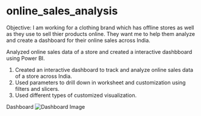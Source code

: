 # online_sales_analysis

Objective:
I am working for a clothing brand which has offline stores as well as they use to sell thier products online. They want me to help them analyze and create a dashboard for their online sales across India.

Analyzed online sales data of a store and created a interactive dashbboard using Power BI.
1. Created an interactive dashboard to track and analyze online sales data of a store across India.
2. Used parameters to drill down in worksheet and customization using filters and slicers.
3. Used different types of customized visualization.

Dashboard
![Dashboard Image](../Dashboard_Img.png)